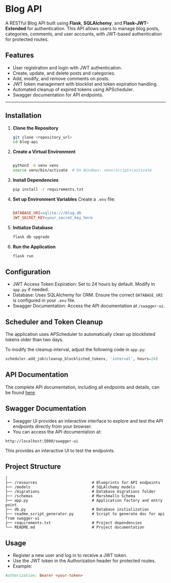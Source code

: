 # Blog API

A RESTful Blog API built using **Flask**, **SQLAlchemy**, and **Flask-JWT-Extended** for authentication. This API allows users to manage blog posts, categories, comments, and user accounts, with JWT-based authentication for protected routes.

## Features

- User registration and login with JWT authentication.
- Create, update, and delete posts and categories.
- Add, modify, and remove comments on posts.
- JWT token management with blocklist and token expiration handling.
- Automated cleanup of expired tokens using APScheduler.
- Swagger documentation for API endpoints.

---

## Installation

1. **Clone the Repository**
    ```bash
    git clone <repository_url>
    cd blog-api
    ```


2. **Create a Virtual Environment**

    ```bash
    
    python3 -m venv venv
    source venv/bin/activate  # On Windows: venv\Scripts\activate
    ```
3. **Install Dependencies**

    ```bash
    pip install -r requirements.txt
    ```
4. **Set up Environment Variables**
Create a `.env` file:

    ```makefile

    DATABASE_URI=sqlite:///blog.db
    JWT_SECRET_KEY=your_secret_key_here
    ```

5. **Initialize Database**

    ```bash
    flask db upgrade
    ```
6. **Run the Application**

    ```bash
    flask run
    ```

## Configuration
- JWT Access Token Expiration: Set to 24 hours by default. Modify in `app.py` if needed.
- Database: Uses SQLAlchemy for ORM. Ensure the correct `DATABASE_URI` is configured in your `.env` file.
- Swagger Documentation: Access the API documentation at `/swagger-ui`.

## Scheduler and Token Cleanup
The application uses APScheduler to automatically clean up blocklisted tokens older than two days.

To modify the cleanup interval, adjust the following code in `app.py`:

```python
scheduler.add_job(cleanup_blocklisted_tokens, 'interval', hours=24)
```

## API Documentation
The complete API documentation, including all endpoints and details, can be found [here](api_docs\README.md).

## Swagger Documentation

- Swagger UI provides an interactive interface to explore and test the API endpoints directly from your browser.
- You can access the API documentation at:
```
http://localhost:5000/swagger-ui
```
This provides an interactive UI to test the endpoints.

## Project Structure

```/project-root
│
├── /resources                        # Blueprints for API endpoints
├── /models                           # SQLAlchemy models
├── /migrations                       # Database migrations folder
├── /schemas                          # Marshmallo Schema
├── app.py                            # Application factory and entry point
├── db.py                             # Database initialization
├── readme_script_generator.py        # Script to generate doc for api from swagger-ui
├── requirements.txt                  # Project dependencies
└── README.md                         # Project documentation
```

## Usage
- Register a new user and log in to receive a JWT token.
- Use the JWT token in the Authorization header for protected routes.
- Example:
```makefile
Authorization: Bearer <your-token>
```
